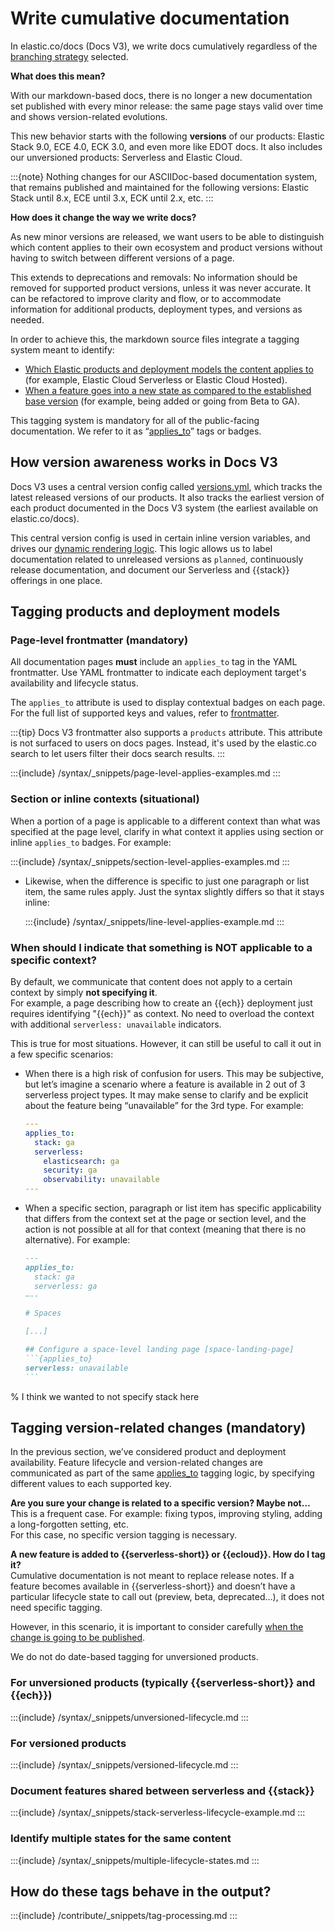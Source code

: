 # Write cumulative documentation 

<!--
This page explains our cumulative documentation philosophy, paired with examples. Component guidance for reference purposes goes in syntax/applies.md. 
-->

In elastic.co/docs (Docs V3), we write docs cumulatively regardless of the [branching strategy](branching-strategy.md) selected.

**What does this mean?** 

With our markdown-based docs, there is no longer a new documentation set published with every minor release: the same page stays valid over time and shows version-related evolutions.

This new behavior starts with the following **versions** of our products: Elastic Stack 9.0, ECE 4.0, ECK 3.0, and even more like EDOT docs. It also includes our unversioned products: Serverless and Elastic Cloud.

:::{note} 
Nothing changes for our ASCIIDoc-based documentation system, that remains published and maintained for the following versions: Elastic Stack until 8.x, ECE until 3.x, ECK until 2.x, etc.
:::

**How does it change the way we write docs?** 

As new minor versions are released, we want users to be able to distinguish which content applies to their own ecosystem and product versions without having to switch between different versions of a page.

This extends to deprecations and removals: No information should be removed for supported product versions, unless it was never accurate. It can be refactored to improve clarity and flow, or to accommodate information for additional products, deployment types, and versions as needed.

In order to achieve this, the markdown source files integrate a tagging system meant to identify:

* [Which Elastic products and deployment models the content applies to](#tagging-products-and-deployment-models) (for example, Elastic Cloud Serverless or Elastic Cloud Hosted).  
* [When a feature goes into a new state as compared to the established base version](#tagging-version-related-changes-mandatory) (for example, being added or going from Beta to GA).

This tagging system is mandatory for all of the public-facing documentation. We refer to it as “[applies_to](/syntax/applies.md)” tags or badges.

## How version awareness works in Docs V3

Docs V3 uses a central version config called [versions.yml](https://github.com/elastic/docs-builder/blob/main/src/Elastic.Documentation.Configuration/versions.yml), which tracks the latest released versions of our products. It also tracks the earliest version of each product documented in the Docs V3 system (the earliest available on elastic.co/docs). 

This central version config is used in certain inline version variables, and drives our [dynamic rendering logic](#how-do-these-tags-behave-in-the-output). This logic allows us to label documentation related to unreleased versions as `planned`, continuously release documentation, and document our Serverless and {{stack}} offerings in one place.

## Tagging products and deployment models

### Page-level frontmatter (mandatory)

All documentation pages **must** include an `applies_to` tag in the YAML frontmatter. Use YAML frontmatter to indicate each deployment target's availability and lifecycle status. 

The `applies_to` attribute is used to display contextual badges on each page. For the full list of supported keys and values, refer to [frontmatter](/syntax/frontmatter.md). 


:::{tip}
Docs V3 frontmatter also supports a `products` attribute. This attribute is not surfaced to users on docs pages. Instead, it's used by the elastic.co search to let users filter their docs search results.
:::

:::{include} /syntax/_snippets/page-level-applies-examples.md
:::

### Section or inline contexts (situational)

When a portion of a page is applicable to a different context than what was specified at the page level, clarify in what context it applies using section or inline `applies_to` badges. For example:

:::{include} /syntax/_snippets/section-level-applies-examples.md
:::

* Likewise, when the difference is specific to just one paragraph or list item, the same rules apply. Just the syntax slightly differs so that it stays inline:

  :::{include} /syntax/_snippets/line-level-applies-example.md
  :::

### When should I indicate that something is NOT applicable to a specific context?

By default, we communicate that content does not apply to a certain context by simply **not specifying it**.  
For example, a page describing how to create an {{ech}} deployment just requires identifying "{{ech}}" as context. No need to overload the context with additional `serverless: unavailable` indicators.

This is true for most situations. However, it can still be useful to call it out in a few specific scenarios:

* When there is a high risk of confusion for users. This may be subjective, but let’s imagine a scenario where a feature is available in 2 out of 3 serverless project types. It may make sense to clarify and be explicit about the feature being “unavailable” for the 3rd type. For example: 

  ```yml
  --- 
  applies_to:
    stack: ga
    serverless:
      elasticsearch: ga
      security: ga
      observability: unavailable
  ---
  ```


* When a specific section, paragraph or list item has specific applicability that differs from the context set at the page or section level, and the action is not possible at all for that context (meaning that there is no alternative). For example: 

  ````md
  --- 
  applies_to:
    stack: ga
    serverless: ga
  —--

  # Spaces

  [...]

  ## Configure a space-level landing page [space-landing-page]
  ```{applies_to}
  serverless: unavailable
  ```
  ````
% I think we wanted to not specify stack here

## Tagging version-related changes (mandatory)

In the previous section, we’ve considered product and deployment availability. Feature lifecycle and version-related changes are communicated as part of the same [applies_to](/syntax/applies.md) tagging logic, by specifying different values to each supported key. 

**Are you sure your change is related to a specific version? Maybe not…**  
This is a frequent case. For example: fixing typos, improving styling, adding a long-forgotten setting, etc.  
For this case, no specific version tagging is necessary.

**A new feature is added to {{serverless-short}} or {{ecloud}}. How do I tag it?**  
Cumulative documentation is not meant to replace release notes. If a feature becomes available in {{serverless-short}} and doesn’t have a particular lifecycle state to call out (preview, beta, deprecated…), it does not need specific tagging.

However, in this scenario, it is important to consider carefully [when the change is going to be published](branching-strategy.md).

We do not do date-based tagging for unversioned products.

### For unversioned products (typically {{serverless-short}} and {{ech}})

:::{include} /syntax/_snippets/unversioned-lifecycle.md
:::

### For versioned products

:::{include} /syntax/_snippets/versioned-lifecycle.md
::: 

### Document features shared between serverless and {{stack}}

:::{include} /syntax/_snippets/stack-serverless-lifecycle-example.md
:::

### Identify multiple states for the same content  

:::{include} /syntax/_snippets/multiple-lifecycle-states.md
:::
  
## How do these tags behave in the output? 

:::{include} /contribute/_snippets/tag-processing.md
:::